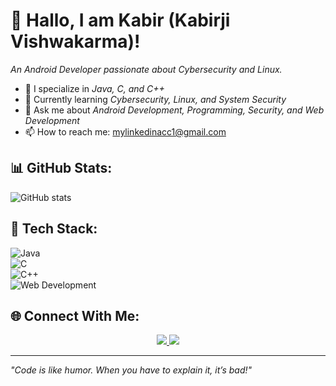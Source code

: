 # 👋 Hallo, I am Kabir (Kabirji Vishwakarma)!
*An Android Developer passionate about Cybersecurity and Linux.*

- 📱 I specialize in *Java, C, and C++*  
- 🔐 Currently learning *Cybersecurity, Linux, and System Security*  
- 💬 Ask me about *Android Development, Programming, Security, and Web Development*  
- 📫 How to reach me: [mylinkedinacc1@gmail.com](mailto:mylinkedinacc1@gmail.com)  

## 📊 GitHub Stats:
![GitHub stats](https://github-readme-stats.vercel.app/api?username=classifiedstudentkabir&show_icons=true&theme=dark)

## 🚀 Tech Stack:
![Java](https://img.shields.io/badge/-Java-007396?style=flat-square&logo=java)  
![C](https://img.shields.io/badge/-C-A8B9CC?style=flat-square&logo=c)  
![C++](https://img.shields.io/badge/-C++-00599C?style=flat-square&logo=c%2B%2B)  
![Web Development](https://img.shields.io/badge/-Web%20Development-FFA500?style=flat-square&logo=html5)  

## 🌐 Connect With Me:

<p align="center">
  <a href="https://linkedin.com/in/yourprofile">
    <img src="https://img.shields.io/badge/-LinkedIn-blue?style=flat-square&logo=linkedin" />
  </a>
  <a href="https://instagram.com/yourprofile">
    <img src="https://img.shields.io/badge/-Instagram-E4405F?style=flat-square&logo=instagram&logoColor=white" />
  </a>
</p>

---
*"Code is like humor. When you have to explain it, it’s bad!"*
